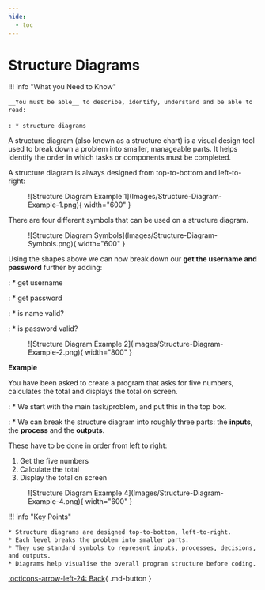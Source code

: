 ```yaml
---
hide:
  - toc
---
```


# Structure Diagrams

!!! info "What you Need to Know"

    __You must be able__ to describe, identify, understand and be able to read:
    
    : * structure diagrams

A structure diagram (also known as a structure chart) is a visual design tool used to break down a problem into smaller, manageable parts. It helps identify the order in which tasks or components must be completed.

A structure diagram is always designed from top-to-bottom and left-to-right:

<figure markdown="span">
![Structure Diagram Example 1](Images/Structure-Diagram-Example-1.png){ width="600" }
</figure>

There are four different symbols that can be used on a structure diagram.

<figure markdown="span">
    ![Structure Diagram Symbols](Images/Structure-Diagram-Symbols.png){ width="600" }
</figure>

Using the shapes above we can now break down our __get the username and password__ further by adding: 
    
: * get username
  
: * get password

: * is name valid?

: * is password valid?

<figure markdown="span">
  ![Structure Diagram Example 2](Images/Structure-Diagram-Example-2.png){ width="800" }
</figure>

__Example__

You have been asked to create a program that asks for five numbers, calculates the total and displays the total on screen.

: * We start with the main task/problem, and put this in the top box.

: * We can break the structure diagram into roughly three parts: the __inputs__, the __process__ and the __outputs__.

These have to be done in order from left to right:

1. Get the five numbers
2. Calculate the total
3. Display the total on screen

<figure markdown="span">
  ![Structure Diagram Example 4](Images/Structure-Diagram-Example-4.png){ width="600" }
</figure>

!!! info "Key Points"

    * Structure diagrams are designed top-to-bottom, left-to-right.
    * Each level breaks the problem into smaller parts.
    * They use standard symbols to represent inputs, processes, decisions, and outputs.
    * Diagrams help visualise the overall program structure before coding.

[:octicons-arrow-left-24: Back](5.0_index.md){ .md-button }
